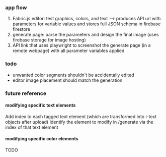 ### app flow
1. Fabric.js editor: test graphics, colors, and text --> produces API url with parameters for variable values and stores full JSON schema in firebase firestore
2. generate page: parse the parameters and design the final image (uses firebase storage for image hosting)
3. API link that uses playwright to screenshot the generate page (in a remote webpage) with all parameter variables applied

### todo
- unwanted color segments shouldn't be accidentally edited
- editor image placement should match the generation

### future reference
#### modifying specific text elements
Add index to each tagged text element (which are transformed into i-text objects after upload)
Identify the element to modify in /generate via the index of that text element

#### modifying specific color elements
TODO
